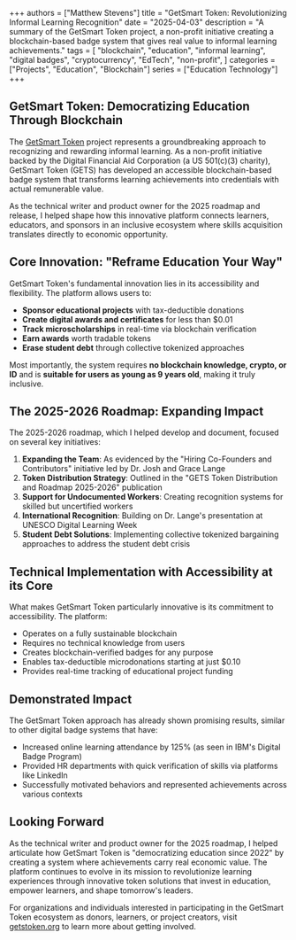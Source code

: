 +++
authors = ["Matthew Stevens"]
title = "GetSmart Token: Revolutionizing Informal Learning Recognition"
date = "2025-04-03"
description = "A summary of the GetSmart Token project, a non-profit initiative creating a blockchain-based badge system that gives real value to informal learning achievements."
tags = [
    "blockchain",
    "education",
    "informal learning",
    "digital badges",
    "cryptocurrency",
    "EdTech",
    "non-profit",
]
categories = ["Projects", "Education", "Blockchain"]
series = ["Education Technology"]
+++

## GetSmart Token: Democratizing Education Through Blockchain

The [GetSmart Token](https://getstoken.org/) project represents a groundbreaking approach to recognizing and rewarding informal learning. As a non-profit initiative backed by the Digital Financial Aid Corporation (a US 501(c)(3) charity), GetSmart Token (GETS) has developed an accessible blockchain-based badge system that transforms learning achievements into credentials with actual remunerable value.

As the technical writer and product owner for the 2025 roadmap and release, I helped shape how this innovative platform connects learners, educators, and sponsors in an inclusive ecosystem where skills acquisition translates directly to economic opportunity.

## Core Innovation: "Reframe Education Your Way"

GetSmart Token's fundamental innovation lies in its accessibility and flexibility. The platform allows users to:

- **Sponsor educational projects** with tax-deductible donations
- **Create digital awards and certificates** for less than $0.01
- **Track microscholarships** in real-time via blockchain verification
- **Earn awards** worth tradable tokens
- **Erase student debt** through collective tokenized approaches

Most importantly, the system requires **no blockchain knowledge, crypto, or ID** and is **suitable for users as young as 9 years old**, making it truly inclusive.

## The 2025-2026 Roadmap: Expanding Impact

The 2025-2026 roadmap, which I helped develop and document, focused on several key initiatives:

1. **Expanding the Team**: As evidenced by the "Hiring Co-Founders and Contributors" initiative led by Dr. Josh and Grace Lange
2. **Token Distribution Strategy**: Outlined in the "GETS Token Distribution and Roadmap 2025-2026" publication
3. **Support for Undocumented Workers**: Creating recognition systems for skilled but uncertified workers
4. **International Recognition**: Building on Dr. Lange's presentation at UNESCO Digital Learning Week
5. **Student Debt Solutions**: Implementing collective tokenized bargaining approaches to address the student debt crisis

## Technical Implementation with Accessibility at its Core

What makes GetSmart Token particularly innovative is its commitment to accessibility. The platform:

- Operates on a fully sustainable blockchain
- Requires no technical knowledge from users
- Creates blockchain-verified badges for any purpose
- Enables tax-deductible microdonations starting at just $0.10
- Provides real-time tracking of educational project funding

## Demonstrated Impact

The GetSmart Token approach has already shown promising results, similar to other digital badge systems that have:

- Increased online learning attendance by 125% (as seen in IBM's Digital Badge Program)
- Provided HR departments with quick verification of skills via platforms like LinkedIn
- Successfully motivated behaviors and represented achievements across various contexts

## Looking Forward

As the technical writer and product owner for the 2025 roadmap, I helped articulate how GetSmart Token is "democratizing education since 2022" by creating a system where achievements carry real economic value. The platform continues to evolve in its mission to revolutionize learning experiences through innovative token solutions that invest in education, empower learners, and shape tomorrow's leaders.

For organizations and individuals interested in participating in the GetSmart Token ecosystem as donors, learners, or project creators, visit [getstoken.org](https://getstoken.org/) to learn more about getting involved.
